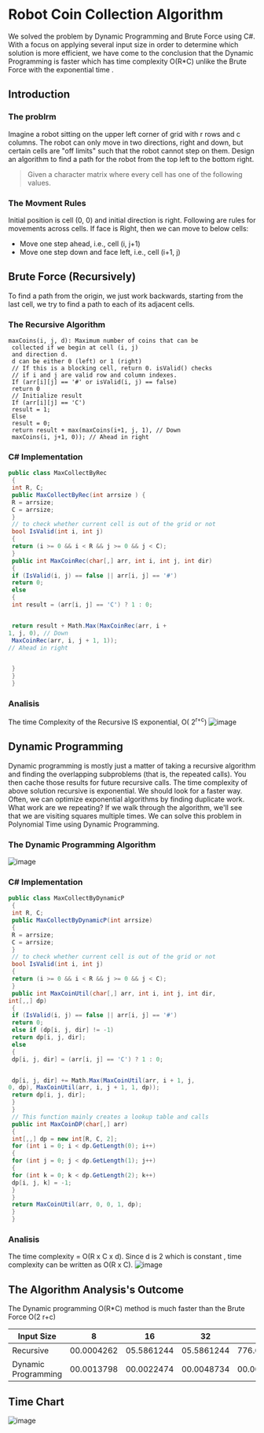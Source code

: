 # Robot Coin Collection Algorithm
We solved the problem by Dynamic
Programming and Brute Force using C#. With a focus on applying several
input size in order to determine which
solution is more efficient, we have come
to the conclusion that the Dynamic
Programming is faster which has time
complexity O(R*C) unlike the Brute Force
with the exponential time .

## Introduction
### The problrm
Imagine a robot sitting on the upper left corner of
grid with r rows and c columns. The robot can only
move in two directions, right and down, but certain
cells are "off limits" such that the robot cannot step
on them. Design an algorithm to find a path for the
robot from the top left to the bottom right.
> Given a character matrix where every cell has one of the following
values.

### The Movment Rules 
Initial position is cell (0, 0) and initial direction is right.
Following are rules for movements across cells.
If face is Right, then we can move to below cells:
- Move one step ahead, i.e., cell (i, j+1) 
- Move one step down and face left, i.e., cell (i+1, j) 

## Brute Force (Recursively)
To find a path from the origin, we just work backwards, starting from
the last cell, we try to find a path to each of its adjacent cells.

### The Recursive Algorithm
```
maxCoins(i, j, d): Maximum number of coins that can be
 collected if we begin at cell (i, j)
 and direction d.
 d can be either 0 (left) or 1 (right)
 // If this is a blocking cell, return 0. isValid() checks
 // if i and j are valid row and column indexes.
 If (arr[i][j] == '#' or isValid(i, j) == false)
 return 0
 // Initialize result
 If (arr[i][j] == 'C')
 result = 1;
 Else
 result = 0;
 return result + max(maxCoins(i+1, j, 1), // Down
 maxCoins(i, j+1, 0)); // Ahead in right
```
### C# Implementation
```C#
public class MaxCollectByRec
 {
 int R, C;
 public MaxCollectByRec(int arrsize ) {
 R = arrsize;
 C = arrsize;
 }
 // to check whether current cell is out of the grid or not
 bool IsValid(int i, int j)
 {
 return (i >= 0 && i < R && j >= 0 && j < C);
 }
 public int MaxCoinRec(char[,] arr, int i, int j, int dir)
 {
 if (IsValid(i, j) == false || arr[i, j] == '#')
 return 0;
 else
 {
 int result = (arr[i, j] == 'C') ? 1 : 0;


 return result + Math.Max(MaxCoinRec(arr, i +
1, j, 0), // Down
 MaxCoinRec(arr, i, j + 1, 1));
// Ahead in right


 }
 }
 }
```
### Analisis
The time Complexity of the
Recursive IS exponential, O( 2<sup>r+c</sup>)
![image](https://user-images.githubusercontent.com/70070721/180981858-c53dea40-1b73-4a4e-8f71-2fdfa65d7218.png)



## Dynamic Programming 
Dynamic programming is mostly just a matter of taking a recursive algorithm and
finding the overlapping subproblems (that is, the repeated calls). You then cache
those results for future recursive calls.
The time complexity of above solution recursive is exponential.
We should look for a faster way. Often, we can optimize exponential algorithms by
finding duplicate work. What work are we repeating? If we walk through the
algorithm, we'll see that we are visiting squares multiple times. We can solve this
problem in Polynomial Time using Dynamic Programming.

### The Dynamic Programming Algorithm

![image](https://user-images.githubusercontent.com/70070721/180964949-c7ee2745-bb01-4e82-a941-3561695be5a9.png)

### C# Implementation
```C#
public class MaxCollectByDynamicP
 {
 int R, C;
 public MaxCollectByDynamicP(int arrsize)
 {
 R = arrsize;
 C = arrsize;
 }
 // to check whether current cell is out of the grid or not
 bool IsValid(int i, int j)
 {
 return (i >= 0 && i < R && j >= 0 && j < C);
 }
 public int MaxCoinUtil(char[,] arr, int i, int j, int dir,
int[,,] dp)
 {
 if (IsValid(i, j) == false || arr[i, j] == '#')
 return 0;
 else if (dp[i, j, dir] != -1)
 return dp[i, j, dir];
 else
 {
 dp[i, j, dir] = (arr[i, j] == 'C') ? 1 : 0;


 dp[i, j, dir] += Math.Max(MaxCoinUtil(arr, i + 1, j,
0, dp), MaxCoinUtil(arr, i, j + 1, 1, dp));
 return dp[i, j, dir];
 }
 }
 // This function mainly creates a lookup table and calls
 public int MaxCoinDP(char[,] arr)
 {
 int[,,] dp = new int[R, C, 2];
 for (int i = 0; i < dp.GetLength(0); i++)
 {
 for (int j = 0; j < dp.GetLength(1); j++)
 {
 for (int k = 0; k < dp.GetLength(2); k++)
 dp[i, j, k] = -1;
 }
 }
 return MaxCoinUtil(arr, 0, 0, 1, dp);
 }
 }
 ```
 ### Analisis
 The time
complexity =
O(R x C x d).
Since d is 2
which is
constant , time
complexity can
be written as
O(R x C).
![image](https://user-images.githubusercontent.com/70070721/180981680-ca874a3e-4298-46c8-a021-7e054f5e3ac9.png)


 ## The Algorithm Analysis's Outcome
The Dynamic programming O(R*C) method is much faster than the Brute Force O(2 r+c)

| Input Size  |  8 | 16 | 32 | 64 | 128 | 256 |
|---|---|---|---|---|---|---|
| Recursive | 00.0004262  | 05.5861244 | 05.5861244 | 776.0468821 | 602248.7631 | 36.27035121<sup>11</sup>|
| Dynamic Programming | 00.0013798 | 00.0022474 | 00.0048734 | 00.0037144 | 00.0068638  | 00.0184453 |

## Time Chart
![image](https://user-images.githubusercontent.com/70070721/180982148-be9df4fb-3e5c-4670-97a3-1c44b5385311.png)





